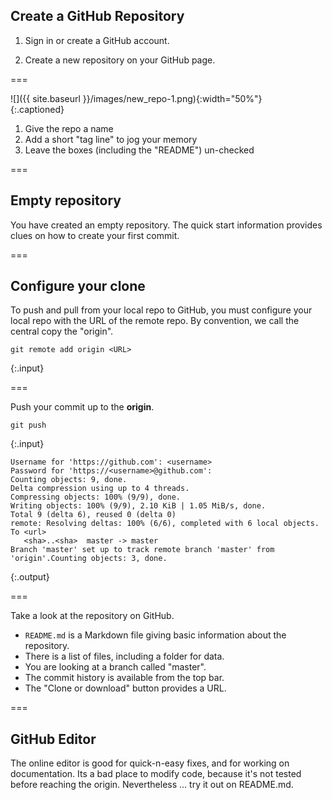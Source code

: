 ---
---

## Create a GitHub Repository

1. Sign in or create a GitHub account.

2. Create a new repository on your GitHub page.

===

![]({{ site.baseurl }}/images/new_repo-1.png){:width="50%"}  
{:.captioned}

1. Give the repo a name
1. Add a short "tag line" to jog your memory
1. Leave the boxes (including the "README") un-checked

===

## Empty repository

You have created an empty repository. The quick start information provides clues on how to create your first commit.

===

## Configure your clone

To push and pull from your local repo to GitHub, you must configure your local repo with the URL of the remote repo. By convention, we call the central copy the "origin".

~~~
git remote add origin <URL>
~~~
{:.input}

===

Push your commit up to the **origin**.

~~~
git push
~~~
{:.input}
~~~
Username for 'https://github.com': <username>
Password for 'https://<username>@github.com': 
Counting objects: 9, done.
Delta compression using up to 4 threads.
Compressing objects: 100% (9/9), done.
Writing objects: 100% (9/9), 2.10 KiB | 1.05 MiB/s, done.
Total 9 (delta 6), reused 0 (delta 0)
remote: Resolving deltas: 100% (6/6), completed with 6 local objects.
To <url>
   <sha>..<sha>  master -> master
Branch 'master' set up to track remote branch 'master' from 'origin'.Counting objects: 3, done.
~~~
{:.output}

===

Take a look at the repository on GitHub.

- `README.md` is a Markdown file giving basic information about the repository.
- There is a list of files, including a folder for data.
- You are looking at a branch called "master".
- The commit history is available from the top bar.
- The "Clone or download" button provides a URL.

===

## GitHub Editor

The online editor is good for quick-n-easy fixes, and for working on documentation. Its a bad place to modify code, because it's not tested before reaching the origin. Nevertheless ... try it out on README.md.

